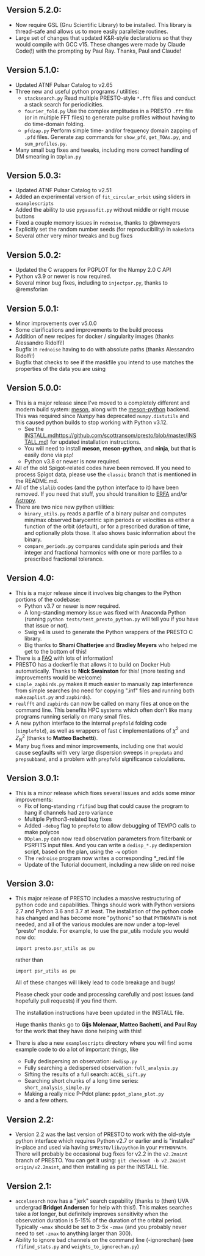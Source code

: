 ## Version 5.2.0:
 * Now require GSL (Gnu Scientific Library) to be installed. This library is thread-safe and allows us to more easily parallelize routines.
 * Large set of changes that updated K&R-style declarations so that they would compile with GCC v15. These changes were made by Claude Code(!) with the prompting by Paul Ray. Thanks, Paul and Claude!

## Version 5.1.0:
 * Updated ATNF Pulsar Catalog to v2.65
 * Three new and useful python programs / utilities:
   * `stacksearch.py` Read multiple PRESTO-style `*.fft` files and conduct a stack search for periodicities.
   * `fourier_fold.py` Use the complex amplitudes in a PRESTO `.fft` file (or in multiple FFT files) to generate pulse profiles without having to do time-domain folding.
   * `pfdzap.py` Perform simple time- and/or frequency domain zapping of `.pfd` files. Generate zap commands for `show_pfd`, `get_TOAs.py`, and `sum_profiles.py`.
 * Many small bug fixes and tweaks, including more correct handling of DM smearing in `DDplan.py`

## Version 5.0.3:
 * Updated ATNF Pulsar Catalog to v2.51
 * Added an experimental version of `fit_circular_orbit` using sliders in `examplescripts`
 * Added the ability to use `pygaussfit.py` without middle or right mouse buttons
 * Fixed a couple memory issues in `rednoise`, thanks to @bwmeyers
 * Explicitly set the random number seeds (for reproducibility) in `makedata`
 * Several other very minor tweaks and bug fixes

## Version 5.0.2:
 * Updated the C wrappers for PGPLOT for the Numpy 2.0 C API 
 * Python v3.9 or newer is now required.
 * Several minor bug fixes, including to `injectpsr.py`, thanks to @remsforian

## Version 5.0.1:
 * Minor improvements over v5.0.0
 * Some clarifications and improvements to the build process
 * Addition of new recipes for docker / singularity images (thanks Alessandro Ridolfi!)
 * Bugfix in `rednoise` having to do with absolute paths (thanks Alessandro Ridolfi!)
 * Bugfix that checks to see if the maskfile you intend to use matches the properties of the data you are using

## Version 5.0.0:
 * This is a major release since I've moved to a completely different and modern build system: [meson](https://mesonbuild.com/), along with the [meson-python](https://meson-python.readthedocs.io/en/latest/) backend. This was required since *Numpy* has deprecated `numpy.distutils` and this caused python builds to stop working with Python v3.12.
   * See the [INSTALL.md]()https://github.com/scottransom/presto/blob/master/INSTALL.md) for updated installation instructions.
   * You will need to install **meson**, **meson-python**, and **ninja**, but that is easily done via `pip`!
   * Python v3.8 or newer is now required.
 * All of the old Spigot-related codes have been removed. If you need to process Spigot data, please use the `classic` branch that is mentioned in the README.md.
 * All of the `slalib` codes (and the python interface to it) have been removed. If you need that stuff, you should transition to [ERFA](https://github.com/liberfa/erfa) and/or [Astropy](https://www.astropy.org/).
 * There are two nice new python utilities:
   * `binary_utils.py` reads a parfile of a binary pulsar and computes min/max observed barycentric spin periods or velocities as either a function of the orbit (default), or for a prescribed duration of time, and optionally plots those. It also shows basic information about the binary.
   * `compare_periods.py` compares candidate spin periods and their integer and fractional harmonics with one or more parfiles to a prescribed fractional tolerance. 

## Version 4.0:
 * This is a major release since it involves big changes to the Python portions of the codebase:
   * Python v3.7 or newer is now required.
   * A long-standing memory issue was fixed with Anaconda Python (running `python tests/test_presto_python.py` will tell you if you have that issue or not).
   * Swig v4 is used to generate the Python wrappers of the PRESTO C library.
   * Big thanks to **Shami Chatterjee** and **Bradley Meyers** who helped me get to the bottom of this!
 * There is a [FAQ](https://github.com/scottransom/presto/blob/master/FAQ.md) with lots of information!
 * PRESTO has a dockerfile that allows it to build on Docker Hub automatically. Thanks to **Nick Swainston** for this!  (more testing and improvements would be welcome)
 * `simple_zapbirds.py` makes it much easier to manually zap interference from simple searches (no need for copying ".inf" files and running both `makezaplist.py` and `zapbirds`).
 * `realfft` and `zapbirds` can now be called on many files at once on the command line. This benefits HPC systems which often don't like many programs running serially on many small files.
 * A new python interface to the internal `prepfold` folding code (`simplefold`), as well as wrappers of fast `C` implementations of $\chi^2$ and $Z^2_N$ (thanks to **Matteo Bachetti**).
 * Many bug fixes and minor improvements, including one that would cause segfaults with very large dispersion sweeps in `prepdata` and `prepsubband`, and a problem with `prepfold` significance calculations.

## Version 3.0.1:
 * This is a minor release which fixes several issues and adds some minor improvements:
   * Fix of long-standing `rfifind` bug that could cause the program to hang if channels had zero variance
   * Multiple Python3-related bug fixes
   * Added `-debug` flag to `prepfold` to allow debugging of TEMPO calls to make polycos
   * `DDplan.py` can now read observation parameters from filterbank or PSRFITS input files. And you can write a `dedisp_*.py` dedispersion script, based on the plan, using the `-w` option
   * The `rednoise` program now writes a corresponding *_red.inf file
   * Update of the Tutorial document, including a new slide on red noise

## Version 3.0:
 * This major release of PRESTO includes a massive restructuring of python code and capabilities. Things should work with Python versions 2.7 and Python 3.6 and 3.7 at least. The installation of the python code has changed and has become more "pythonic" so that `PYTHONPATH` is not needed, and all of the various modules are now under a top-level "presto" module. For example, to use the psr_utils module you would now do:
   
   `import presto.psr_utils as pu`
   
   rather than

   `import psr_utils as pu`

   All of these changes will likely lead to code breakage and bugs!

   Please check your code and processing carefully and post issues (and hopefully pull requests) if you find them.

   The installation instructions have been updated in the INSTALL file.

   Huge thanks thanks go to **Gijs Molenaar, Matteo Bachetti, and Paul Ray** for the work that they have done helping with this!

 * There is also a new `examplescripts` directory where you will find some example code to do a lot of important things, like
   * Fully dedispersing an observation: `dedisp.py`
   * Fully searching a dedispersed observation: `full_analysis.py`
   * Sifting the results of a full search: `ACCEL_sift.py`
   * Searching short chunks of a long time series: `short_analysis_simple.py`
   * Making a really nice P-Pdot plane: `ppdot_plane_plot.py`
   * and a few others.

## Version 2.2:
 * Version 2.2 was the last version of PRESTO to work with the old-style python interface which requires Python v2.7 or earlier and is "installed" in-place and used via having `$PRESTO/lib/python` in your `PYTHONPATH`. There will probably be occasional bug fixes for v2.2 in the `v2.2maint` branch of PRESTO. You can get it using: `git checkout -b v2.2maint origin/v2.2maint`, and then installing as per the INSTALL file.

## Version 2.1:
 * `accelsearch` now has a "jerk" search capability (thanks to (then) UVA undergrad **Bridget Andersen** for help with this!). This makes searches take a *lot* longer, but definitely improves sensitivity when the observation duration is 5-15% of the duration of the orbital period.  Typically `-wmax` should be set to 3-5x `-zmax` (and you probably never need to set `-zmax` to anything larger than 300).
 * Ability to ignore bad channels on the command line (-ignorechan) (see `rfifind_stats.py` and `weights_to_ignorechan.py`)
